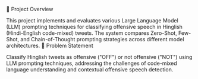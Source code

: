 📖 Project Overview

This project implements and evaluates various Large Language Model (LLM) prompting techniques for classifying offensive speech in Hinglish (Hindi-English code-mixed) tweets. The system compares Zero-Shot, Few-Shot, and Chain-of-Thought prompting strategies across different model architectures.
🎯 Problem Statement

Classify Hinglish tweets as offensive ("OFF") or not offensive ("NOT") using LLM prompting techniques, addressing the challenges of code-mixed language understanding and contextual offensive speech detection.
